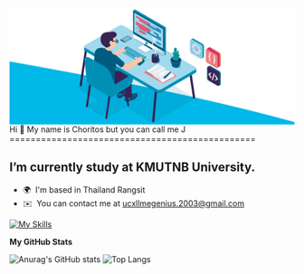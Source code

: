 <img align="center" alt="thx pic from azael-dev" src="https://raw.githubusercontent.com/Azael-Dev/Azael-Dev/master/coding.gif"/>
Hi 👋 My name is Choritos but you can call me J <br>
===============================================

I’m currently study at KMUTNB University.
-----------------------------------------

* 🌍  I'm based in Thailand Rangsit
* ✉️  You can contact me at [ucxllmegenius.2003@gmail.com](mailto:ucxllmegenius.2003@gmail.com)

[![My Skills](https://skillicons.dev/icons?i=js,html,css,cpp,figma,git,github,java,lua,mongodb,py)](https://skillicons.dev)





<b>My GitHub Stats</b>

![Anurag's GitHub stats](https://github-readme-stats.vercel.app/api?username=JohnEleanor&theme=ambient_gradient&show_icons=true)
![Top Langs](https://github-readme-stats.vercel.app/api/top-langs/?username=JohnEleanor&hide_progress=true)
